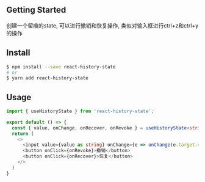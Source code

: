 ## Getting Started

创建一个留痕的state, 可以进行撤销和恢复操作, 类似对输入框进行ctrl+z和ctrl+y的操作

## Install

```bash
$ npm install --save react-history-state
# or
$ yarn add react-history-state
```

## Usage

```ts
import { useHistoryState } from 'react-history-state';

export default () => {
  const { value, onChange, onRecover, onRevoke } = useHistoryState<string>('');
  return (
    <>
      <input value={value as string} onChange={e => onChange(e.target.value)} />
      <button onClick={onRevoke}>撤销</button>
      <button onClick={onRecover}>恢复</button>
    </>
  )
}
```